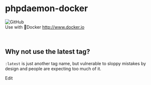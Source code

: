# phpdaemon-docker
![GitHub](https://img.shields.io/github/license/alekseikovrigin/phpdaemon-docker?style=flat-square)
<br>
Use with :whale:Docker http://www.docker.io

<br>
<h2>Why not use the latest tag?</h2>
<code>:latest</code> is just another tag name, but vulnerable to sloppy mistakes by design and people are expecting too much of it.

Edit
